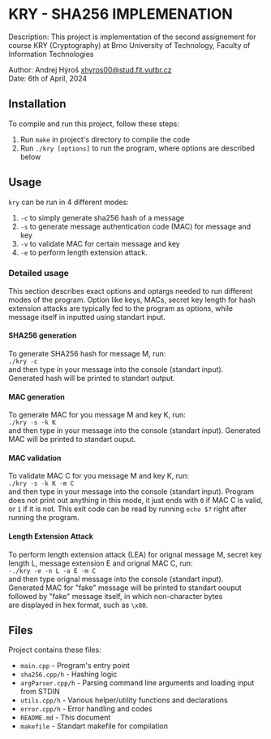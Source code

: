# KRY - SHA256 IMPLEMENATION

Description: This project is implementation of the second assignement for course
KRY (Cryptography) at Brno University of Technology, Faculty of Information Technologies

Author: Andrej Hýroš <xhyros00@stud.fit.vutbr.cz>  
Date: 6th of April, 2024


## Installation
To compile and run this project, follow these steps:
1. Run `make` in project's directory to compile the code
2. Run `./kry [options]` to run the program, where options are described below

## Usage
`kry` can be run in 4 different modes:
1. `-c` to simply generate sha256 hash of a message
2. `-s` to generate message authentication code (MAC) for message and key
3. `-v` to validate MAC for certain message and key
4. `-e` to perform length extension attack.

### Detailed usage
This section describes exact options and optargs needed to run different modes of the program.
Option like keys, MACs, secret key length for hash extension attacks are typically fed to the program as options, while
message itself in inputted using standart input.

#### SHA256 generation
To generate SHA256 hash for message M, run:  
`./kry -c`  
and then type in your message into the console  (standart input).  
Generated hash will be printed to standart output.

#### MAC generation
To generate MAC for you message M and key K, run:  
`./kry -s -k K`  
and then type in your message into the console  (standart input).
Generated MAC will be printed to standart ouput.

#### MAC validation
To validate MAC C for you message M and key K, run:  
`./kry -s -k K -m C`  
and then type in your message into the console (standart input).
Program does not print out anything in this mode, it just ends 
with `0` if MAC C is valid,  or `1` if it is not. This exit code
can be read by running `echo $?` right after running the program.

#### Length Extension Attack
To perform length extension attack (LEA) for orignal message M, secret
key length L, message extension E and orignal MAC C, run:  
`-./kry -e -n L -a E -m C`  
and then type orignal message into the console (standart input).  
Generated MAC for "fake" message will be printed to standart oouput  
followed by "fake" message itself, in which non-character bytes  
are displayed in hex format, such as `\x80`.


## Files
Project contains these files:
- `main.cpp` - Program's entry point
- `sha256.cpp/h` - Hashing logic
- `argParser.cpp/h` - Parsing command line arguments and loading input from STDIN
- `utils.cpp/h` - Various helper/utility functions and declarations
- `error.cpp/h` - Error handling and codes
- `README.md` - This document
- `makefile` - Standart makefile for compilation







